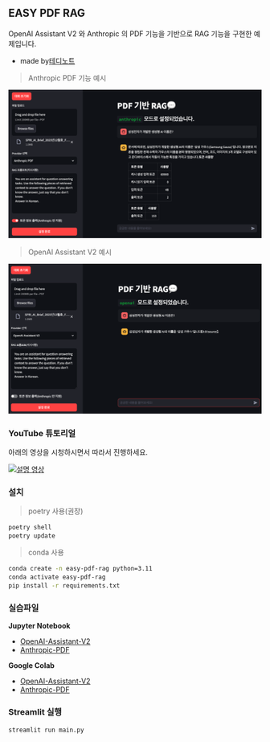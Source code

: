## EASY PDF RAG

OpenAI Assistant V2 와 Anthropic 의 PDF 기능을 기반으로 RAG 기능을 구현한 예제입니다.

- made by[테디노트](https://www.youtube.com/c/teddynote)

> Anthropic PDF 기능 예시

![anthropic-pdf](./assets/anthropic.png)

> OpenAI Assistant V2 예시

![openai-assistant](./assets/openai.png)

### YouTube 튜토리얼

아래의 영상을 시청하시면서 따라서 진행하세요.

[![설명 영상](https://img.youtube.com/vi/JVBXekOaKJw/0.jpg)](https://youtu.be/JVBXekOaKJw)

### 설치

> poetry 사용(권장)
```bash
poetry shell
poetry update
```

> conda 사용
```bash
conda create -n easy-pdf-rag python=3.11
conda activate easy-pdf-rag
pip install -r requirements.txt
```

### 실습파일

**Jupyter Notebook**
- [OpenAI-Assistant-V2](https://github.com/teddylee777/easy-pdf-rag/blob/main/01-OpenAI-Assistant-V2.ipynb)
- [Anthropic-PDF](https://github.com/teddylee777/easy-pdf-rag/blob/main/02-Anthropic-PDF-Parsing.ipynb)

**Google Colab**
- [OpenAI-Assistant-V2](https://colab.research.google.com/github/teddylee777/easy-pdf-rag/blob/main/01-OpenAI-Assistant-V2.ipynb)
- [Anthropic-PDF](https://colab.research.google.com/github/teddylee777/easy-pdf-rag/blob/main/02-Anthropic-PDF-Parsing.ipynb)

### Streamlit 실행

```bash
streamlit run main.py
```
